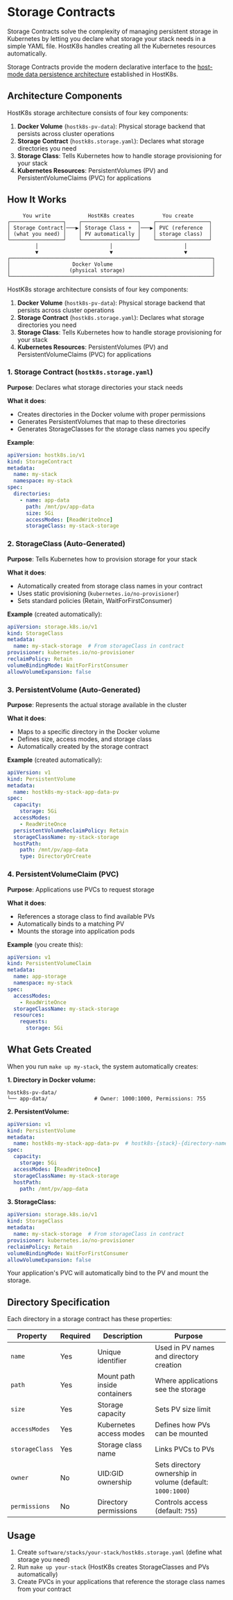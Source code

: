 # Storage Contracts

Storage Contracts solve the complexity of managing persistent storage in Kubernetes by letting you declare what storage your stack needs in a simple YAML file. HostK8s handles creating all the Kubernetes resources automatically.

Storage Contracts provide the modern declarative interface to the [host-mode data persistence architecture](adr/012-host-mode-data-persistence-architecture.md) established in HostK8s.

## Architecture Components

HostK8s storage architecture consists of four key components:

1. **Docker Volume** (`hostk8s-pv-data`): Physical storage backend that persists across cluster operations
2. **Storage Contract** (`hostk8s.storage.yaml`): Declares what storage directories you need
3. **Storage Class**: Tells Kubernetes how to handle storage provisioning for your stack
4. **Kubernetes Resources**: PersistentVolumes (PV) and PersistentVolumeClaims (PVC) for applications

## How It Works

```
     You write            HostK8s creates         You create
┌─────────────────┐    ┌──────────────────┐    ┌─────────────────┐
│ Storage Contract│───▶│ Storage Class +  │───▶│ PVC (reference  │
│ (what you need) │    │ PV automatically │    │ storage class)  │
└─────────────────┘    └──────────────────┘    └─────────────────┘
         │                       │                       │
         ▼                       ▼                       ▼
┌─────────────────────────────────────────────────────────────────┐
│                    Docker Volume                                │
│                   (physical storage)                            │
└─────────────────────────────────────────────────────────────────┘
```

HostK8s storage architecture consists of four key components:

1. **Docker Volume** (`hostk8s-pv-data`): Physical storage backend that persists across cluster operations
2. **Storage Contract** (`hostk8s.storage.yaml`): Declares what storage directories you need
3. **Storage Class**: Tells Kubernetes how to handle storage provisioning for your stack
4. **Kubernetes Resources**: PersistentVolumes (PV) and PersistentVolumeClaims (PVC) for applications

### 1. Storage Contract (`hostk8s.storage.yaml`)

**Purpose**: Declares what storage directories your stack needs

**What it does**:
- Creates directories in the Docker volume with proper permissions
- Generates PersistentVolumes that map to these directories
- Generates StorageClasses for the storage class names you specify

**Example**:
```yaml
apiVersion: hostk8s.io/v1
kind: StorageContract
metadata:
  name: my-stack
  namespace: my-stack
spec:
  directories:
    - name: app-data
      path: /mnt/pv/app-data
      size: 5Gi
      accessModes: [ReadWriteOnce]
      storageClass: my-stack-storage
```

### 2. StorageClass (Auto-Generated)

**Purpose**: Tells Kubernetes how to provision storage for your stack

**What it does**:
- Automatically created from storage class names in your contract
- Uses static provisioning (`kubernetes.io/no-provisioner`)
- Sets standard policies (Retain, WaitForFirstConsumer)

**Example** (created automatically):
```yaml
apiVersion: storage.k8s.io/v1
kind: StorageClass
metadata:
  name: my-stack-storage  # From storageClass in contract
provisioner: kubernetes.io/no-provisioner
reclaimPolicy: Retain
volumeBindingMode: WaitForFirstConsumer
allowVolumeExpansion: false
```

### 3. PersistentVolume (Auto-Generated)

**Purpose**: Represents the actual storage available in the cluster

**What it does**:
- Maps to a specific directory in the Docker volume
- Defines size, access modes, and storage class
- Automatically created by the storage contract

**Example** (created automatically):
```yaml
apiVersion: v1
kind: PersistentVolume
metadata:
  name: hostk8s-my-stack-app-data-pv
spec:
  capacity:
    storage: 5Gi
  accessModes:
    - ReadWriteOnce
  persistentVolumeReclaimPolicy: Retain
  storageClassName: my-stack-storage
  hostPath:
    path: /mnt/pv/app-data
    type: DirectoryOrCreate
```

### 4. PersistentVolumeClaim (PVC)

**Purpose**: Applications use PVCs to request storage

**What it does**:
- References a storage class to find available PVs
- Automatically binds to a matching PV
- Mounts the storage into application pods

**Example** (you create this):
```yaml
apiVersion: v1
kind: PersistentVolumeClaim
metadata:
  name: app-storage
  namespace: my-stack
spec:
  accessModes:
    - ReadWriteOnce
  storageClassName: my-stack-storage
  resources:
    requests:
      storage: 5Gi
```


## What Gets Created

When you run `make up my-stack`, the system automatically creates:

**1. Directory in Docker volume:**
```
hostk8s-pv-data/
└── app-data/               # Owner: 1000:1000, Permissions: 755
```

**2. PersistentVolume:**
```yaml
apiVersion: v1
kind: PersistentVolume
metadata:
  name: hostk8s-my-stack-app-data-pv  # hostk8s-{stack}-{directory-name}-pv
spec:
  capacity:
    storage: 5Gi
  accessModes: [ReadWriteOnce]
  storageClassName: my-stack-storage
  hostPath:
    path: /mnt/pv/app-data
```

**3. StorageClass:**
```yaml
apiVersion: storage.k8s.io/v1
kind: StorageClass
metadata:
  name: my-stack-storage  # From storageClass in contract
provisioner: kubernetes.io/no-provisioner
reclaimPolicy: Retain
volumeBindingMode: WaitForFirstConsumer
allowVolumeExpansion: false
```

Your application's PVC will automatically bind to the PV and mount the storage.

## Directory Specification

Each directory in a storage contract has these properties:

| Property | Required | Description | Purpose |
|----------|----------|-------------|---------|
| `name` | Yes | Unique identifier | Used in PV names and directory creation |
| `path` | Yes | Mount path inside containers | Where applications see the storage |
| `size` | Yes | Storage capacity | Sets PV size limit |
| `accessModes` | Yes | Kubernetes access modes | Defines how PVs can be mounted |
| `storageClass` | Yes | Storage class name | Links PVCs to PVs |
| `owner` | No | UID:GID ownership | Sets directory ownership in volume (default: `1000:1000`) |
| `permissions` | No | Directory permissions | Controls access (default: `755`) |

## Usage

1. Create `software/stacks/your-stack/hostk8s.storage.yaml` (define what storage you need)
2. Run `make up your-stack` (HostK8s creates StorageClasses and PVs automatically)
3. Create PVCs in your applications that reference the storage class names from your contract
